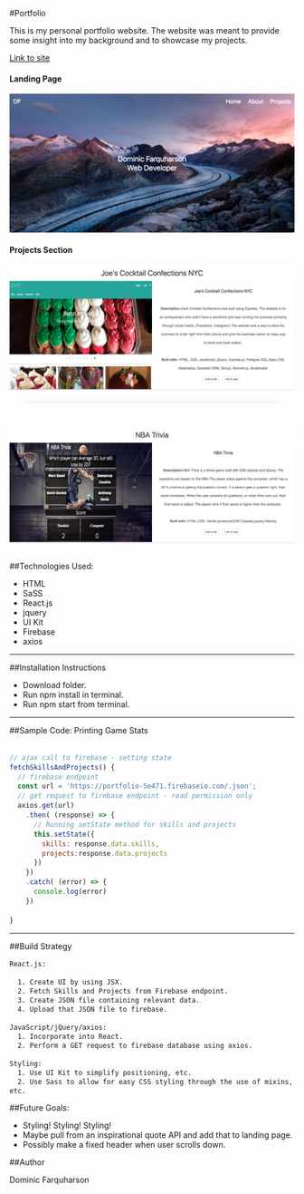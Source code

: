 #Portfolio

This is my personal portfolio website. The website was meant to provide some insight into my background and to showcase my projects.

[Link to site]()

#### Landing Page
![Portfolio Landing Page](public/assets/images/portfolio.png)

#### Projects Section
![Project 1 - Portfolio](public/assets/images/project1.png)

![Project 2 - Portfolio](public/assets/images/project2.png)
---
##Technologies Used:
- HTML
- SaSS
- React.js
- jquery
- UI Kit
- Firebase
- axios
---
##Installation Instructions

- Download folder.
- Run npm install in terminal.
- Run npm start from terminal.

---
##Sample Code: Printing Game Stats
```javascript

// ajax call to firebase - setting state
fetchSkillsAndProjects() {
  // firebase endpoint
  const url = 'https://portfolio-5e471.firebaseio.com/.json';
  // get request to firebase endpoint - read permission only
  axios.get(url)
    .then( (response) => {
      // Running setState method for skills and projects
      this.setState({
        skills: response.data.skills,
        projects:response.data.projects
      })
    })
    .catch( (error) => {
      console.log(error)
    })

}
```
---
##Build Strategy
```
React.js:

  1. Create UI by using JSX.
  2. Fetch Skills and Projects from Firebase endpoint.
  3. Create JSON file containing relevant data.
  4. Upload that JSON file to firebase.

JavaScript/jQuery/axios:
  1. Incorporate into React.
  2. Perform a GET request to firebase database using axios.

Styling:
  1. Use UI Kit to simplify positioning, etc.
  2. Use Sass to allow for easy CSS styling through the use of mixins, etc.

```  

##Future Goals:
- Styling! Styling! Styling!
- Maybe pull from an inspirational quote API and add that to landing page.
- Possibly make a fixed header when user scrolls down.


##Author

Dominic Farquharson
